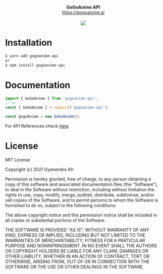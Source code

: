 <p align="center">
  <b>GoGoAnime API</b> <br />
  <a href="https://gogoanime.ai" target="_blank">https://gogoanime.ai</a> <br />
  <br />
  <a href="https://nodei.co/npm/gogoanime-api/"><img src="https://nodei.co/npm/gogoanime-api.png?downloads=true&downloadRank=true&stars=true"></a>
</p>

# Installation
```bash
$ yarn add gogoanime-api
or
$ npm install gogoanime-api
```

# Documentation
```js
import { GoGoAnime } from 'gogoanime-api';
// or
const { GoGoAnime } = require('gogoanime-api');

const gogoAnime = new GoGoAnime();
```

For API References check [here](https://gyanendrokh.github.io/gogoanime-api).

# License
MIT License

Copyright (c) 2021 Gyanendro Kh

Permission is hereby granted, free of charge, to any person obtaining a copy
of this software and associated documentation files (the "Software"), to deal
in the Software without restriction, including without limitation the rights
to use, copy, modify, merge, publish, distribute, sublicense, and/or sell
copies of the Software, and to permit persons to whom the Software is
furnished to do so, subject to the following conditions:

The above copyright notice and this permission notice shall be included in all
copies or substantial portions of the Software.

THE SOFTWARE IS PROVIDED "AS IS", WITHOUT WARRANTY OF ANY KIND, EXPRESS OR
IMPLIED, INCLUDING BUT NOT LIMITED TO THE WARRANTIES OF MERCHANTABILITY,
FITNESS FOR A PARTICULAR PURPOSE AND NONINFRINGEMENT. IN NO EVENT SHALL THE
AUTHORS OR COPYRIGHT HOLDERS BE LIABLE FOR ANY CLAIM, DAMAGES OR OTHER
LIABILITY, WHETHER IN AN ACTION OF CONTRACT, TORT OR OTHERWISE, ARISING FROM,
OUT OF OR IN CONNECTION WITH THE SOFTWARE OR THE USE OR OTHER DEALINGS IN THE
SOFTWARE.
